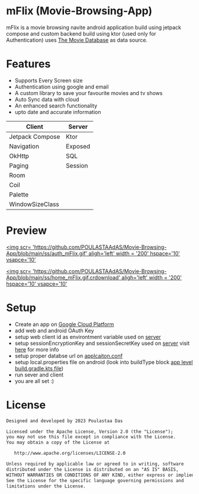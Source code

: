 # mFlix (Movie-Browsing-App)

mFlix is a movie browsing navite android application build using jetpack compose and custom backend build using ktor (used only for Authentication) uses [The Movie Database](https://developer.themoviedb.org/reference/intro/getting-started) as data source.

# Features

- Supports Every Screen size
- Authentication using google and email
- A custom library to save your favourite movies and tv shows
- Auto Sync data with cloud
- An enhanced search functionality
- upto date and accurate information

| **Client**      | **Server** |
| --------------- | ---------- |
| Jetpack Compose | Ktor       |
| Navigation      | Exposed    |
| OkHttp          | SQL        |
| Paging          | Session    |
| Room            |            |
| Coil            |            |
| Palette         |            |
| WindowSizeClass |            |

# Preview

[<img scr= 'https://github.com/POULASTAAdAS/Movie-Browsing-App/blob/main/ss/auth_mFlix.gif' aligh='left' width = '200' hspace='10' vsapce='10'](https://github.com/POULASTAAdAS/Movie-Browsing-App/blob/main/ss/auth_mFlix.gif)

[<img scr= 'https://github.com/POULASTAAdAS/Movie-Browsing-App/blob/main/ss/home_mFlix.gif.crdownload' aligh='left' width = '200' hspace='10' vsapce='10'](https://github.com/POULASTAAdAS/Movie-Browsing-App/blob/main/ss/home_mFlix.gif.crdownload)

# Setup

- Create an app on [Google Cloud Platform](https://console.cloud.google.com/welcome)
- add web and android OAuth Key
- setup web client id as environtment variable used on [server](https://github.com/POULASTAAdAS/Movie-Browsing-App/blob/main/mFlexAuth/src/main/kotlin/com/poulastaa/route/auth/Auth.kt)
- setup sessionEncryptionKey and sessionSecretKey used on [server](https://github.com/POULASTAAdAS/Movie-Browsing-App/blob/main/mFlexAuth/src/main/kotlin/com/poulastaa/plugins/Session.kt) visit [here](https://ktor.io/docs/server-sessions.html) for more info
- setup proper databse url on [applcaiton.conf](https://github.com/POULASTAAdAS/Movie-Browsing-App/blob/main/mFlexAuth/src/main/resources/application.conf)
- setup local.properties file on android (look into buildType block [app level build.gradle.kts file](https://github.com/POULASTAAdAS/Movie-Browsing-App/blob/main/mFlix/app/build.gradle.kts))
- run sever and client
- you are all set :)

# License

```xml
Designed and developed by 2023 Poulastaa Das

Licensed under the Apache License, Version 2.0 (the "License");
you may not use this file except in compliance with the License.
You may obtain a copy of the License at

   http://www.apache.org/licenses/LICENSE-2.0

Unless required by applicable law or agreed to in writing, software
distributed under the License is distributed on an "AS IS" BASIS,
WITHOUT WARRANTIES OR CONDITIONS OF ANY KIND, either express or implied.
See the License for the specific language governing permissions and
limitations under the License.
```

